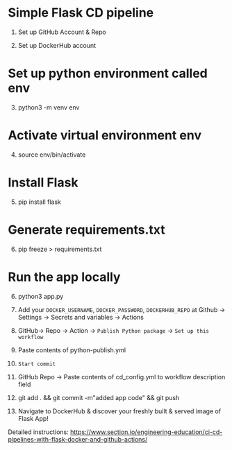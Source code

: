 # Simple Flask CD pipeline 

1. Set up GitHub Account & Repo

2. Set up DockerHub account

# Set up python environment called env
3. python3 -m venv env

# Activate virtual environment env
4. source env/bin/activate

# Install Flask
5. pip install flask

# Generate requirements.txt
6. pip freeze > requirements.txt

# Run the app locally
6. python3 app.py

7. Add your `DOCKER_USERNAME`, `DOCKER_PASSWORD`, `DOCKERHUB_REPO` at Github -> Settings -> Secrets and variables -> Actions

8. GitHub-> Repo -> Action -> `Publish Python package` -> `Set up this workflow`

9. Paste contents of python-publish.yml

10. `Start commit`

11. GitHub Repo -> Paste contents of cd_config.yml to workflow description field

12. git add . && git commit -m"added app code" && git push

13. Navigate to DockerHub & discover your freshly built & served image of Flask App!




Detailed instructions:
https://www.section.io/engineering-education/ci-cd-pipelines-with-flask-docker-and-github-actions/